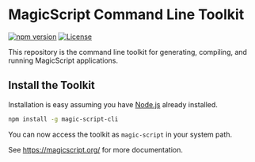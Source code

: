 # MagicScript Command Line Toolkit

[![npm version](https://badge.fury.io/js/magic-script-cli.svg)](https://badge.fury.io/js/magic-script-cli) [![License](http://img.shields.io/:license-mit-blue.svg?style=flat-square)](LICENSE)

This repository is the command line toolkit for generating, compiling, and running MagicScript applications.

## Install the Toolkit

Installation is easy assuming you have [Node.js](https://nodejs.org/) already installed.

```sh
npm install -g magic-script-cli
```

You can now access the toolkit as `magic-script` in your system path.

See https://magicscript.org/ for more documentation.

